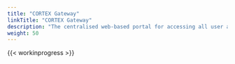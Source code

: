 ```yaml
---
title: "CORTEX Gateway"
linkTitle: "CORTEX Gateway"
description: "The centralised web-based portal for accessing all user applications and tooling in the {{% ctx %}} platform."
weight: 50
---
```


{{< workinprogress >}}
